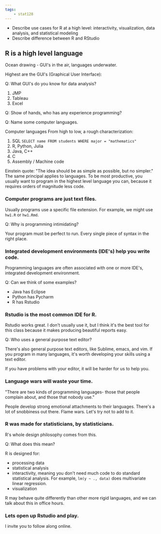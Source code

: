 ```yaml
---
tags:
    - stat128
---
```


- Describe use cases for R at a high level: interactivity, visualization, data analysis, and statistical modeling
- Describe difference between R and RStudio


## R is a high level language

Ocean drawing - GUI's in the air, languages underwater.

Highest are the GUI's
(Graphical User Interface):

Q: What GUI's do you know for data analysis?

1. JMP
2. Tableau
1. Excel

Q: Show of hands, who has any experience programming?

Q: Name some computer languages.

Computer languages From high to low, a rough characterization:

1. SQL  `SELECT name FROM students WHERE major = "mathematics"`
1. R, Python, Julia
2. Java, C++
3. C
4. Assembly / Machine code

Einstein quote: "The idea should be as simple as possible, but no simpler."
The same principal applies to languages.
To be most productive, you usually want to program in the highest level language you can, because it requires orders of magnitude less code.


### Computer programs are just text files.

Usually programs use a specific file extension.
For example, we might use `hw1.R` or `hw1.Rmd`.

Q: Why is programming intimidating?

Your program must be perfect to run.
Every single piece of syntax in the right place.


### Integrated development environments (IDE's) help you write code.

Programming languages are often associated with one or more IDE's, integrated development environment.

Q: Can we think of some examples?

- Java has Eclipse
- Python has Pycharm
- R has Rstudio


### Rstudio is the most common IDE for R.

Rstudio works great.
I don't usually use it, but I think it's the best tool for this class because it makes producing beautiful reports easy.

Q: Who uses a general purpose text editor?

There's also general purpose text editors, like Sublime, emacs, and vim.
If you program in many languages, it's worth developing your skills using a text editor.

If you have problems with your editor, it will be harder for us to help you.


### Language wars will waste your time.

"There are two kinds of programming languages- those that people complain about, and those that nobody use."

People develop strong emotional attachments to their languages.
There's a lot of snobbiness out there.
Flame wars.
Let's try not to add to it.


### R was made for statisticians, by statisticians.

R's whole design philosophy comes from this.

Q: What does this mean?

R is designed for:

- processing data
- statistical analysis
- interactivity, meaning you don't need much code to do standard statistical analysis.
     For example, `lm(y ~ ., data)` does multivariate linear regression.
- visualization

R may behave quite differently than other more rigid languages, and we can talk about this in office hours.


### Lets open up Rstudio and play.

I invite you to follow along online.

